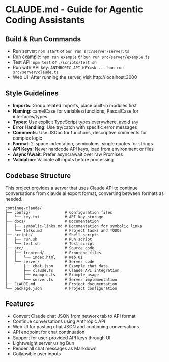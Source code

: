# CLAUDE.md - Guide for Agentic Coding Assistants

## Build & Run Commands
- Run server: `npm start` or `bun run src/server/server.ts`
- Run example: `npm run example` or `bun run src/server/example.ts`
- Test API: `npm test` or `./scripts/test.sh`
- Run with API key: `ANTHROPIC_API_KEY=sk-... bun run src/server/claude.ts`
- Web UI: After running the server, visit http://localhost:3000

## Style Guidelines
- **Imports**: Group related imports, place built-in modules first
- **Naming**: camelCase for variables/functions, PascalCase for interfaces/types
- **Types**: Use explicit TypeScript types everywhere, avoid `any`
- **Error Handling**: Use try/catch with specific error messages
- **Comments**: Use JSDoc for functions, descriptive comments for complex logic
- **Format**: 2-space indentation, semicolons, single quotes for strings
- **API Keys**: Never hardcode API keys, load from environment or files
- **Async/Await**: Prefer async/await over raw Promises
- **Validation**: Validate all inputs before processing

## Codebase Structure
This project provides a server that uses Claude API to continue conversations
from claude.ai export format, converting between formats as needed.

```
continue-claude/
├── config/               # Configuration files
│   └── key.txt           # API key storage
├── docs/                 # Documentation
│   ├── symbolic-links.md # Documentation for symbolic links
│   └── tasks.md          # Project tasks and TODOs
├── scripts/              # Shell scripts
│   ├── run.sh            # Run script
│   └── test.sh           # Test script
├── src/                  # Source code
│   ├── frontend/         # Frontend files
│   │   └── index.html    # Web UI
│   └── server/           # Server code
│       ├── chat.json     # Example chat data
│       ├── claude.ts     # Claude API integration
│       ├── example.ts    # Example usage
│       └── server.ts     # Server implementation
├── CLAUDE.md             # Project documentation
└── package.json          # Project configuration
```

## Features
- Convert Claude chat JSON from network tab to API format
- Continue conversations using Anthropic API
- Web UI for pasting chat JSON and continuing conversations
- API endpoint for chat continuation
- Support for user-provided API keys through UI
- Lightweight server using Bun
- Render all chat messages as Markdown
- Collapsible user inputs